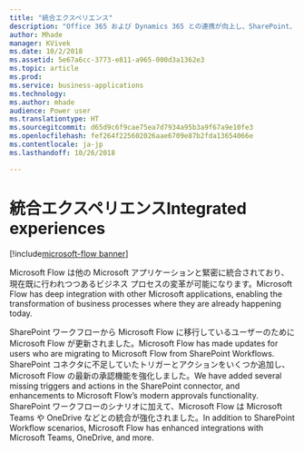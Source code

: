 ```yaml
---
title: "統合エクスペリエンス"
description: "Office 365 および Dynamics 365 との連携が向上し、SharePoint、Teams、Excel などに統合エクスペリエンスが提供されます。"
author: Mhade
manager: KVivek
ms.date: 10/2/2018
ms.assetid: 5e67a6cc-3773-e811-a965-000d3a1362e3
ms.topic: article
ms.prod: 
ms.service: business-applications
ms.technology: 
ms.author: mhade
audience: Power user
ms.translationtype: HT
ms.sourcegitcommit: d65d9c6f9cae75ea7d7934a95b3a9f67a9e10fe3
ms.openlocfilehash: fef264f225602026aae6709e87b2fda13654066e
ms.contentlocale: ja-jp
ms.lasthandoff: 10/26/2018

---
```

# <a name="integrated-experiences"></a><span data-ttu-id="a6abf-103">統合エクスペリエンス</span><span class="sxs-lookup"><span data-stu-id="a6abf-103">Integrated experiences</span></span>


[!include[microsoft-flow banner](../includes/microsoft-flow.md)]

<span data-ttu-id="a6abf-104">Microsoft Flow は他の Microsoft アプリケーションと緊密に統合されており、現在既に行われつつあるビジネス プロセスの変革が可能になります。</span><span class="sxs-lookup"><span data-stu-id="a6abf-104">Microsoft Flow has deep integration with other Microsoft applications, enabling the transformation of business processes where they are already happening today.</span></span>

<span data-ttu-id="a6abf-105">SharePoint ワークフローから Microsoft Flow に移行しているユーザーのために Microsoft Flow が更新されました。</span><span class="sxs-lookup"><span data-stu-id="a6abf-105">Microsoft Flow has made updates for users who are migrating to Microsoft Flow from SharePoint Workflows.</span></span> <span data-ttu-id="a6abf-106">SharePoint コネクタに不足していたトリガーとアクションをいくつか追加し、Microsoft Flow の最新の承認機能を強化しました。</span><span class="sxs-lookup"><span data-stu-id="a6abf-106">We have added several missing triggers and actions in the SharePoint connector, and enhancements to Microsoft Flow’s modern approvals functionality.</span></span> <span data-ttu-id="a6abf-107">SharePoint ワークフローのシナリオに加えて、Microsoft Flow は Microsoft Teams や OneDrive などとの統合が強化されました。</span><span class="sxs-lookup"><span data-stu-id="a6abf-107">In addition to SharePoint Workflow scenarios, Microsoft Flow has enhanced integrations with Microsoft Teams, OneDrive, and more.</span></span>
